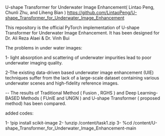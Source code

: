 
U-shape Transformer for Underwater Image Enhancement( Lintao Peng, Chunli Zhu, and Liheng Bian ) 
https://github.com/LintaoPeng/U-shape_Transformer_for_Underwater_Image_Enhancement

This repository is the official PyTorch implementation of U-shape Transformer for Underwater Image Enhancement. It has been designed for Dr. Ali Reza Alaei & Dr. Vinh Bui 


The problems in under water images:

1- light absorption and scattering of underwater impurities lead to poor underwater imaging quality.

2-The existing data-driven based underwater image enhancement (UIE) techniques suffer from the lack of a large-scale dataset containing various underwater scenes and high-fidelity reference images.


-- The results of Traditional Method ( Fusion , RGHS ) and Deep Learning-BASED Methods ( FUnIE and UNGN ) and U-shape Transformer ( proposed method) has been compared.

added codes:

1- !pip install scikit-image
2- !unzip /content/task1.zip
3- %cd /content/U-shape_Transformer_for_Underwater_Image_Enhancement-main
